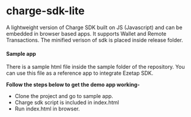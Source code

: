 # charge-sdk-lite
A lightweight version of Charge SDK built on JS (Javascript) and can be embedded in browser based apps. It supports Wallet and Remote Transactions.
The minified verison of sdk is placed inside release folder.


<h4> Sample app  </h4>
There is a sample html file inside the sample folder of the repository. You can use this file as a reference app to integrate Ezetap SDK.

<b> Follow the steps below to get the demo app working- </b>
<ul>
  <li> Clone the project and go to sample app.</li>
  <li> Charge sdk script is included in index.html</li>
  <li> Run index.html in browser.</li>
</ul>
